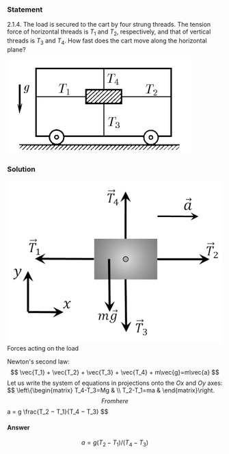 ###  Statement 

$2.1.4.$ The load is secured to the cart by four strung threads. The tension force of horizontal threads is $T_1$ and $T_2$, respectively, and that of vertical threads is $T_3$ and $T_4$. How fast does the cart move along the horizontal plane? 

![ For problem $2.1.4$ |432x221, 42%](../../img/2.1.4/statement.png)

### Solution

![ Forces acting on the load |574x434, 42%](../../img/2.1.4/sol.png)  Forces acting on the load 

Newton's second law: $$ \vec{T_1} + \vec{T_2} + \vec{T_3} + \vec{T_4} + m\vec{g}=m\vec{a} $$ Let us write the system of equations in projections onto the $Ox$ and $Oy$ axes: $$ \left\\{\begin{matrix} T_4-T_3=Mg & \\\ T_2-T_1=ma & \end{matrix}\right. $$ From here $$ a = g \frac{T_2 − T_1}{T_4 − T_3} $$ 

#### Answer

$$a = g(T_2 − T_1)/(T_4 − T_3)$$ 
